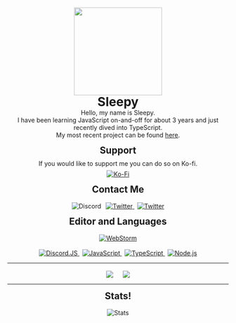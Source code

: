 <br/>
<p align="center">
    <img width="200" src="https://images.sleepydurr.uk/util/SleepyDurr.gif"/>
    <h1 align="center" style='line-height:0.1em; margin: 0;'>Sleepy</h1>
    <p align="center">Hello, my name is Sleepy.<br/>
    I have been learning JavaScript on-and-off for about 3 years and just recently dived into TypeScript.<br/>
    My most recent project can be found <a href="https://github.com/SleepyDurr/SusuTS.git">here</a>.</p>
</p>

<h2 align="center" style="margin-top: 0;">Support</h2>
<p align="center" style="line-height: 0.1em">If you would like to support me you can do so on Ko-fi.</p>
<p align="center">
	<a href='https://ko-fi.com/Lia'>
		<img src='https://img.shields.io/badge/ko&#8208fi-Lia-ff38b8?logoWidth=30&labelColor=black&style=for-the-badge' alt='Ko-Fi'>
	</a>
</p>

<h2 align="center" style="margin-top: 0;padding-top:0">Contact Me</h2>
<p align="center">
	<img src='https://img.shields.io/badge/discord-sleepy%238096-ff38b8?logoWidth=30&labelColor=black&style=for-the-badge&logo=discord&logoColor=ff38b8' alt='Discord'>
    &thinsp;
    <a href='https://twitter.com/SleepyDurr'>
		<img src='https://img.shields.io/badge/twitter-@SleepyDurr-ff38b8?logoWidth=30&labelColor=black&style=for-the-badge&logo=twitter&logoColor=ff38b8' alt='Twitter'>
    </a>
    &thinsp;
    <a href='https://steamcommunity.com/id/SkirtGoSpin'>
		<img src='https://img.shields.io/badge/steam-SkirtGoSpin-ff38b8?logoWidth=30&labelColor=black&style=for-the-badge&logo=twitter&logoColor=ff38b8' alt='Twitter'>
    </a>
</p>

<h2 align="center" style="margin-top: 0;padding-top:0">Editor and Languages</h2>
<p align="center">
	<a href='https://www.jetbrains.com/webstorm/'>
		<img src='https://img.shields.io/badge/editor-webstorm-58e4ad?logoWidth=30&labelColor=black&style=for-the-badge&logo=webstorm&logoColor=58e4ad' alt='WebStorm'>
    </a><br/><br/>
    <a href='https://github.com/discordjs/discord.js'>
		<img src='https://img.shields.io/badge/code-Discord.JS-33b5e5?logoWidth=30&labelColor=black&style=for-the-badge&logo=data%3Aimage%2Fpng%3Bbase64%2CiVBORw0KGgoAAAANSUhEUgAAAEAAAABACAIAAAAlC%2BaJAAAJJklEQVR42u2ZBVgj1xaAn7vLZ8%2F94TGsC6wLUNxdgkcgwZkY8YQEd5d1X6Be3GOUursRrKuwkrnvDrOSl3pLtpZ8P37O5PzX5nLnW%2F92cPlKYxOwCdgEbAI2AZvAlw2bgE3AJmATiIyNb23v%2BEAamprlSlV%2BUUl4VJwz2f1LKkBjsgyf4KXRaNo6OiNjEr56Ahavw0eO7thz4CssAF%2FT09NRcYlfUoH%2BwcFsBiubyaLlsksQbm19wyOPDn3giAqJiPkyCnT19lkE%2FMeREB4dd%2Br0GQuHkdExV0%2FvmzFOREV0uCI2UhEfrUyIkSbEwKwPfLug7TvksREn0%2BKGqVFDSaHH4kLlIf4xO3wcnIlbJNBjKYBj70KurKm1cFBVVuN%2FtXMmA2khUJQAFQfUCtdrJf91siwo%2B16%2FpwUFoF4MgTFAVoxyaabClHV24lp%2Bygt5KZURge4kV2sJQGBNPX0H%2F28gabUe3jtwPVCLgEYuaOGCDsF6r9hcwIlIPivIAt1i0CYCjeWgQXRTo4oPZEUoN8dUkLLOSloroL7IprL892%2FhELLEZ%2Fc%2BrVZrHl9QXAp%2F70ikgDkRmBGBaRGYEmxMlNs5E29pE4Z6WOAxJTDIgVYCZsRgQoyOisCQBDwsAQ%2BKwaAQPVlqOsS81pd5qS%2FtfF96DycMjkCrCEBa2totVtWbAnox0ImBVgzmxBtTotsCYnYk0Emw6uc3HfRSdE780tniR5qz72%2FImjvIujAuwLJmBOh48fVH6BsDaQ35AVYZQjjpWTTz%2BNnZWTtnEhTAijDIgEEBq9zQSHEBJwJp5REemBZjDa%2BBhtLnBspCA3eZX9DBhZQe56s9wgZzEjDJG2lMtnMiWFFg5z5fi6nss3s%2FJjDFh20P9LClKzYMyv9uCqTG%2BIK5zeqnhDDgyijf28fzAy8Lx0xZTtiTJwopbq5WnAObo8VVp9OZpwSHR9kTKOgoG0yUgmkBbMgNrQzvAVlxDNYtGtyhfLw956MvDieMVVYhi6aamp42T4lLTHYgUm7o6Tc0DNNMHjpdtD7JwQWq%2BIngCRXsEzh4YFdMdTE%2BdrG3ugBkcnLSPCUhmepIIqMrTNMSzWTMMi1mXn6Tjg8hpDgULMrAkgIsKcG7smtvCv0Dfb5gAXjTnZmZNU%2BJiU9yIpPBWhm6Uogu55mMtMtvZ%2BECfgFe6GoRWOOB90TgvBS8JzG%2BhKRlHLibWwlLXCgeer3ePCUgJNyJQsZKXBWAVQRdLrryTi4uANGMxKHLNLDKhoZgrRysicGaSDvBYOb6ORCIX0APHLg32GIV8vDeiQlcVoALMvAerE%2BwbuTcFggO2bbxViJqTEGX08EKA6wVgjUOWOWBFa7xpcKGmgif3R53VSCXVWAePzExCac1JrChBOsKcEUOLkjWl4W4AA6DtuvqWwnoYjy6mIQaqehKDrrCBqvFYLUEfr6%2BnP9wf0Ji8s5%2FOxLuhsChI0fN49s7u7C9EJnSfUHWcF5W%2BZ5Usiblviv7j5kAJDjSp3eY%2FuhTbMNztFdfzTz%2FVtp1Yxa6TEdXWOhKPrqSa1pm6seTQsO9rDsH%2FAJDLSZANj0X242SKNSVyrSV6rTlyrRlNfXdagsByH8J5P3MKNopfumQkjekkIxJ62aFXfO8o09yTz7DOfUccvxppOMxvi8jylo9AG9hp8%2BcxcOGR0bP9vc%2F%2BugQwdUTF0iDApvVYwLvWAqYLWKE7bEBqc0FUAN5RMl5pAIZUiHjFWXT6tIZdcmsunRatS8rYusF4KlER1c3DDjX3x8UGvk3b48%2F%2BXr%2Fw8MN%2BysusFxNvSlQSX2nBhf4CCh7d0SVZ5YMSLkPKrgPKzGNMXXZpBqaFA0rnb3u2TIBuFeDt6r7H3gA%2FnVg8D5nL%2B%2BfcSK%2B1U7FaEv9NT3gX44EOyIlY7E2banqJm%2Ff6oGPw8HVLYgVDzU4D1VwHt7sjRE1NAkuTfmMAv0DgzmMPAg9l13K4cGjoZGR0dt%2FjY5P%2BnlRKCzdnN8n7f8viZL9ek3WO7WZi7UZxpqMtz6mBywg79lecFbBeUjFfVCJmTyqyuoq2%2FpTCY1GY%2Bfh8e3WVAuBH1bE27t7MJ6tznm5Nuf1puzXOzOePfQffFv2idmbos5qXmR2PJ1%2FcKL45LmCY%2B1bLzA9PfMPT3dYsQXfq0ki7ghh9F0uOrbBPXVDdBogvcZPu024596crDqUWm2iqq%2Bmqy%2BmVbxrjZO5Lgei6%2FdV8RYCcFB5BRekVl3PaQKFnYBzCGTKp29ff5tfUgp%2F0J7o%2BdECu6P5zCaQXQ%2FSqk1p6mvxwuc%2F%2BdloAjwzhMVt0gm5%2FU1jc6tSVVlYgsAYtx1%2Bu6J5B9Lq%2F%2Bjr%2Fe3mlDvNX534j22eKaWn6Krn01UraTXX6c3AN7UKvzjJJwDpXS0%2FDtiNr2zzp37ovwEurmnyZ9htILcF0BpARi0awOjfstPpnVFImupldruJ3Q4g%2FumNf%2FPx%2FHVOwM%2BKQ39L9f23p1c4rbWwYhrCqjDkqF6hVqw6eezDVhiKD7PuFd4RAOEfxT6nSaZ3hLHsiGabH0eC2564ZJEhvx3gAvQmzMH9QPqWCZC8AxsVb3crjL3ypSOyxWPSdzoLJksjxNlBhZwYeX3ZVK34MYV0RiifKFOOFVZMBaep8UT%2FrJ68NlDUBUr7sHGFU9YHirqvZaqfS%2BJPU3naYsVbFeqLDcrVdrmxR%2FL2IdEbR4WvleSc3uLnA7TAQh3yhAF52gId8uQsMj%2BJzI3wRu4XPHhaeFZV0GTv4nZrYLgFME4zG0zsVlDUAUo7UGHzDXXNeqfi%2FBnhu0OclzXIswbkST3ncR1nQYvDnT%2BdN0gkbdtiAUheSJmmbMGAPGUog6U%2FM488gzvokad0yMIsoh3jTHXlHSJTvC3PEvckH2UNTWCRzy2UPb%2BAPDuPpT%2BNXQp5AuZqkQUNdx6WruEaOjL7SCQvaz2h8d8eeYw%2BsPnGmAMOrjFZokOiJI632t4COydyqj%2F9CO3MrVycJ2H1Gs78HGLQcPVHmGfiD2TAKWH1R0y%2BPuFwAtSndrWlH66ndgtj1MkHaC7Eez5JrrvrrmRfGi9KUZ3c2pzWXZ3aUh6nzAjI9fbYb3vIZxOwCdgEbAI2AZuATcAmYBP4cvM%2FZmGFzIm8XG0AAAAASUVORK5CYII%3D' alt='Discord.JS'>
    </a>
    &thinsp;
    <a href='https://developer.mozilla.org/en-US/docs/Web/JavaScript'>
		<img src='https://img.shields.io/badge/code-javascript-F7DF1E?logo=javascript&logoWidth=30&labelColor=black&style=for-the-badge' alt='JavaScript'>
    </a>
    &thinsp;
    <a href='https://www.typescriptlang.org/'>
		<img src='https://img.shields.io/badge/code-typescript-007ACC?logoWidth=30&labelColor=black&style=for-the-badge&logo=typescript' alt='TypeScript'>
    </a>
    &thinsp;
    <a href='https://nodejs.org/en/'>
		<img src='https://img.shields.io/badge/code-node.js-339933?logo=node.js&logoWidth=30&labelColor=black&style=for-the-badge' alt='Node.js'>
    </a> <br/>
</p>

---

<p align="center">
    <a>
        <img align="center" src="https://riday-ghstats.vercel.app/api/top-langs/?username=SleepyLia&theme=onedark" />
    </a>
    &emsp;
    <a>
        <img align="center" src="https://riday-ghstats.vercel.app/api?username=SleepyLia&hide=prs,issues&show_icons=true&theme=onedark" />
    </a>
</p>

---

<h2 align="center" style="margin-top: 0;padding-top:0">Stats!</h2>
<p align="center">
	<img src="https://metrics.lecoq.io/SleepyLia?base.repositories=0&languages=1&isocalendar=1&followup=1" alt="Stats">
</p>
